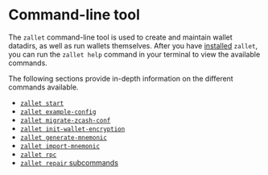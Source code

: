 # Command-line tool

The `zallet` command-line tool is used to create and maintain wallet datadirs, as well as
run wallets themselves. After you have [installed](../guide/installation.md) `zallet`, you
can run the `zallet help` command in your terminal to view the available commands.

The following sections provide in-depth information on the different commands available.

- [`zallet start`](start.md)
- [`zallet example-config`](example-config.md)
- [`zallet migrate-zcash-conf`](migrate-zcash-conf.md)
- [`zallet init-wallet-encryption`](init-wallet-encryption.md)
- [`zallet generate-mnemonic`](generate-mnemonic.md)
- [`zallet import-mnemonic`](import-mnemonic.md)
- [`zallet rpc`](rpc.md)
- [`zallet repair` subcommands](repair/README.md)

